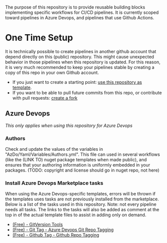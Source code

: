 The purpose of this repository is to provide reusable building blocks implementing specific workflows for CI/CD pipelines. It is currently scoped toward pipelines in Azure Devops, and pipelines that use Github Actions. 

# One Time Setup

It is technically possible to create pipelines in another github account that depend directly on this (public) repository. This might cause unexpected behavior in those pipelines when this repository is updated. For this reason, it is very much recommended to keep your pipelines stable by creating a copy of this repo in your own Github account.
- If you just want to create a starting point: [use this repository as template](https://docs.github.com/en/github/creating-cloning-and-archiving-repositories/creating-a-repository-on-github/creating-a-repository-from-a-template).
- If you want to be able to pull future commits from this repo, or contribute with pull requests: [create a fork](https://docs.github.com/en/get-started/quickstart/fork-a-repo)

## Azure Devops
_This only applies when using this repository for Azure Devops_

### Authors
Check and update the values of the variables in "AzDo/Yaml/Variables/Authors.yml". This file can used in several workflows (like the (LINK TO) nuget package templates when made public), and ensures that your authoring information is uniformly embedded in your packages. (TODO: copyright and license should go in nuget repo, not here)

### Install Azure Devops Marketplace tasks
When using the Azure Devops-specific templates, errors will be thrown if the templates uses tasks are not previously installed from the marketplace. 
Below is a list of the tasks used in this repository. 
Note: not every pipeline needs all tasks. The links to the tasks will also be added as comment at the top in of the actual template files to assist in adding only on demand. 

- [(Free) - GitVersion Tools](https://marketplace.visualstudio.com/items?itemName=gittools.gittools)
- [(Free) - Git Tag - Azure Devops Git Repo Tagging](https://marketplace.visualstudio.com/items?itemName=ATP.ATP-GitTag)
- [(Free) - Github Tag - Github Repo Tagging](https://marketplace.visualstudio.com/items?itemName=KriefMikael.githubtools)
